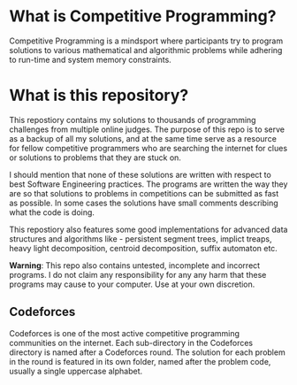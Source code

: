 # What is Competitive Programming?

Competitive Programming is a mindsport where participants try to program solutions to various mathematical and algorithmic problems while adhering to run-time and system memory constraints.

# What is this repository?

This repostiory contains my solutions to thousands of programming challenges from multiple online judges. The purpose of this repo is to serve as a backup of all my solutions, and at the same time serve as a resource for fellow competitive programmers who are searching the internet for clues or solutions to problems that they are stuck on.

I should mention that none of these solutions are written with respect to best Software Engineering practices. The programs are written the way they are so that solutions to problems in competitions can be submitted as fast as possible. In some cases the solutions have small comments describing what the code is doing.

This repostiory also features some good implementations for advanced data structures and algorithms like - persistent segment trees, implict treaps, heavy light decomposition, centroid decomposition, suffix automaton etc.

**Warning**: This repo also contains untested, incomplete and incorrect programs. I do not claim any responsibility for any any harm that these programs may cause to your computer. Use at your own discretion.

## Codeforces

Codeforces is one of the most active competitive programming communities on the internet. Each sub-directory in the Codeforces directory is named after a Codeforces round. The solution for each problem in the round is featured in its own folder, named after the problem code, usually a single uppercase alphabet.
